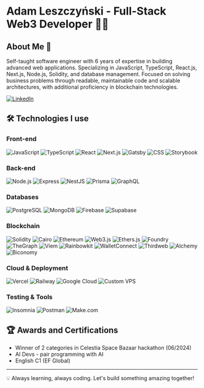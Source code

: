 # Adam Leszczyński - Full-Stack Web3 Developer 👨‍💻

## About Me 🚀

Self-taught software engineer with 6 years of expertise in building advanced web applications. Specializing in JavaScript, TypeScript, React.js, Next.js, Node.js, Solidity, and database management. Focused on solving business problems through readable, maintainable code and scalable architectures, with additional proficiency in blockchain technologies.

[![LinkedIn](https://img.shields.io/badge/LinkedIn-0077B5?style=for-the-badge&logo=linkedin&logoColor=white)](https://www.linkedin.com/in/adiusz)

## 🛠️ Technologies I use

### Front-end
![JavaScript](https://img.shields.io/badge/JavaScript-F7DF1E?style=for-the-badge&logo=javascript&logoColor=black)
![TypeScript](https://img.shields.io/badge/TypeScript-007ACC?style=for-the-badge&logo=typescript&logoColor=white)
![React](https://img.shields.io/badge/React-20232A?style=for-the-badge&logo=react&logoColor=61DAFB)
![Next.js](https://img.shields.io/badge/Next.js-000000?style=for-the-badge&logo=next.js&logoColor=white)
![Gatsby](https://img.shields.io/badge/Gatsby-663399?style=for-the-badge&logo=gatsby&logoColor=white)
![CSS](https://img.shields.io/badge/CSS-1572B6?style=for-the-badge&logo=css3&logoColor=white)
![Storybook](https://img.shields.io/badge/Storybook-FF4785?style=for-the-badge&logo=storybook&logoColor=white)

### Back-end
![Node.js](https://img.shields.io/badge/Node.js-43853D?style=for-the-badge&logo=node.js&logoColor=white)
![Express](https://img.shields.io/badge/Express-000000?style=for-the-badge&logo=express&logoColor=white)
![NestJS](https://img.shields.io/badge/NestJS-E0234E?style=for-the-badge&logo=nestjs&logoColor=white)
![Prisma](https://img.shields.io/badge/Prisma-3982CE?style=for-the-badge&logo=Prisma&logoColor=white)
![GraphQL](https://img.shields.io/badge/GraphQL-E10098?style=for-the-badge&logo=graphql&logoColor=white)

### Databases
![PostgreSQL](https://img.shields.io/badge/PostgreSQL-316192?style=for-the-badge&logo=postgresql&logoColor=white)
![MongoDB](https://img.shields.io/badge/MongoDB-4EA94B?style=for-the-badge&logo=mongodb&logoColor=white)
![Firebase](https://img.shields.io/badge/Firebase-FFCA28?style=for-the-badge&logo=firebase&logoColor=black)
![Supabase](https://img.shields.io/badge/Supabase-181818?style=for-the-badge&logo=supabase&logoColor=white)

### Blockchain
![Solidity](https://img.shields.io/badge/Solidity-363636?style=for-the-badge&logo=solidity&logoColor=white)
![Cairo](https://img.shields.io/badge/Cairo-F16822?style=for-the-badge&logo=cairo&logoColor=white)
![Ethereum](https://img.shields.io/badge/Ethereum-3C3C3D?style=for-the-badge&logo=Ethereum&logoColor=white)
![Web3.js](https://img.shields.io/badge/Web3.js-F16822?style=for-the-badge&logo=web3.js&logoColor=white)
![Ethers.js](https://img.shields.io/badge/Ethers.js-24292E?style=for-the-badge&logo=ethereum&logoColor=white)
![Foundry](https://img.shields.io/badge/Foundry-41B883?style=for-the-badge&logo=foundry&logoColor=white)
![TheGraph](https://img.shields.io/badge/TheGraph-6646ED?style=for-the-badge&logo=thegraph&logoColor=white)
![Viem](https://img.shields.io/badge/Viem-1C1C1C?style=for-the-badge&logo=viem&logoColor=white)
![Rainbowkit](https://img.shields.io/badge/Rainbowkit-FF69B4?style=for-the-badge&logo=rainbow&logoColor=white)
![WalletConnect](https://img.shields.io/badge/WalletConnect-3B99FC?style=for-the-badge&logo=walletconnect&logoColor=white)
![Thirdweb](https://img.shields.io/badge/Thirdweb-8B5CF6?style=for-the-badge&logo=thirdweb&logoColor=white)
![Alchemy](https://img.shields.io/badge/Alchemy-0C0C0E?style=for-the-badge&logo=alchemy&logoColor=white)
![Biconomy](https://img.shields.io/badge/Biconomy-3B3B3D?style=for-the-badge&logo=biconomy&logoColor=white)

### Cloud & Deployment
![Vercel](https://img.shields.io/badge/Vercel-000000?style=for-the-badge&logo=vercel&logoColor=white)
![Railway](https://img.shields.io/badge/Railway-0B0D0E?style=for-the-badge&logo=railway&logoColor=white)
![Google Cloud](https://img.shields.io/badge/Google_Cloud-4285F4?style=for-the-badge&logo=google-cloud&logoColor=white)
![Custom VPS](https://img.shields.io/badge/Custom_VPS-232F3E?style=for-the-badge&logo=server&logoColor=white)

### Testing & Tools
![Insomnia](https://img.shields.io/badge/Insomnia-5849BE?style=for-the-badge&logo=insomnia&logoColor=white)
![Postman](https://img.shields.io/badge/Postman-FF6C37?style=for-the-badge&logo=postman&logoColor=white)
![Make.com](https://img.shields.io/badge/Make.com-2D3748?style=for-the-badge&logo=make&logoColor=white)

## 🏆 Awards and Certifications
- Winner of 2 categories in Celestia Space Bazaar hackathon (06/2024)
- AI Devs - pair programming with AI
- English C1 (EF Global)

---

💡 Always learning, always coding. Let's build something amazing together!
